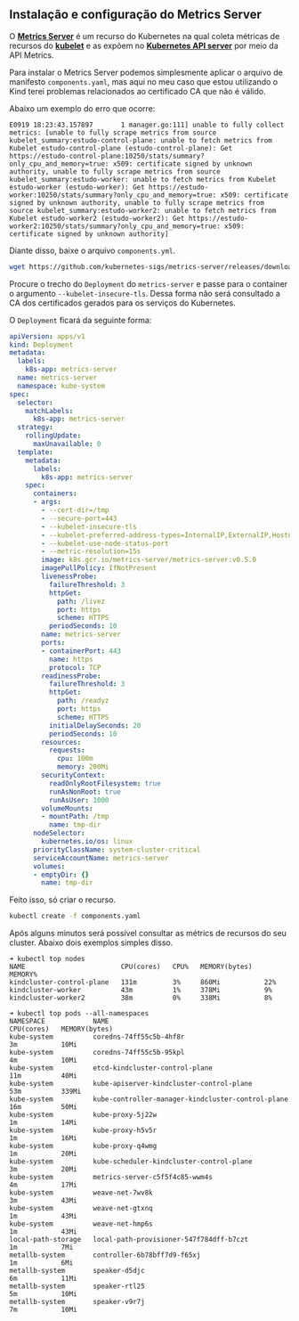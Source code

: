 ## Instalação e configuração do Metrics Server

O [**Metrics Server**](https://github.com/kubernetes-sigs/metrics-server) é um recurso do Kubernetes na qual coleta métricas de recursos do [**kubelet**](https://kubernetes.io/docs/reference/command-line-tools-reference/kubelet/) e as expõem  no [**Kubernetes API server**](https://kubernetes.io/docs/reference/command-line-tools-reference/kube-apiserver/) por meio da API Metrics.

Para instalar o Metrics Server podemos simplesmente aplicar o arquivo de manifesto ```components.yaml```, mas aqui no meu caso que estou utilizando o Kind terei problemas relacionados ao certificado CA que não é válido.

Abaixo um exemplo do erro que ocorre:
```
E0919 18:23:43.157897       1 manager.go:111] unable to fully collect metrics: [unable to fully scrape metrics from source kubelet_summary:estudo-control-plane: unable to fetch metrics from Kubelet estudo-control-plane (estudo-control-plane): Get https://estudo-control-plane:10250/stats/summary?only_cpu_and_memory=true: x509: certificate signed by unknown authority, unable to fully scrape metrics from source kubelet_summary:estudo-worker: unable to fetch metrics from Kubelet estudo-worker (estudo-worker): Get https://estudo-worker:10250/stats/summary?only_cpu_and_memory=true: x509: certificate signed by unknown authority, unable to fully scrape metrics from source kubelet_summary:estudo-worker2: unable to fetch metrics from Kubelet estudo-worker2 (estudo-worker2): Get https://estudo-worker2:10250/stats/summary?only_cpu_and_memory=true: x509: certificate signed by unknown authority]
```

Diante disso, baixe o arquivo ```components.yml```.
```bash
wget https://github.com/kubernetes-sigs/metrics-server/releases/download/v0.5.0/components.yaml
```

Procure o trecho do ```Deployment``` do ```metrics-server``` e passe para o container o argumento ```--kubelet-insecure-tls```. Dessa forma não será consultado a CA dos certificados gerados para os serviços do Kubernetes.

O ```Deployment``` ficará da seguinte forma:

```yaml
apiVersion: apps/v1
kind: Deployment
metadata:
  labels:
    k8s-app: metrics-server
  name: metrics-server
  namespace: kube-system
spec:
  selector:
    matchLabels:
      k8s-app: metrics-server
  strategy:
    rollingUpdate:
      maxUnavailable: 0
  template:
    metadata:
      labels:
        k8s-app: metrics-server
    spec:
      containers:
      - args:
        - --cert-dir=/tmp
        - --secure-port=443
        - --kubelet-insecure-tls
        - --kubelet-preferred-address-types=InternalIP,ExternalIP,Hostname
        - --kubelet-use-node-status-port
        - --metric-resolution=15s
        image: k8s.gcr.io/metrics-server/metrics-server:v0.5.0
        imagePullPolicy: IfNotPresent
        livenessProbe:
          failureThreshold: 3
          httpGet:
            path: /livez
            port: https
            scheme: HTTPS
          periodSeconds: 10
        name: metrics-server
        ports:
        - containerPort: 443
          name: https
          protocol: TCP
        readinessProbe:
          failureThreshold: 3
          httpGet:
            path: /readyz
            port: https
            scheme: HTTPS
          initialDelaySeconds: 20
          periodSeconds: 10
        resources:
          requests:
            cpu: 100m
            memory: 200Mi
        securityContext:
          readOnlyRootFilesystem: true
          runAsNonRoot: true
          runAsUser: 1000
        volumeMounts:
        - mountPath: /tmp
          name: tmp-dir
      nodeSelector:
        kubernetes.io/os: linux
      priorityClassName: system-cluster-critical
      serviceAccountName: metrics-server
      volumes:
      - emptyDir: {}
        name: tmp-dir
```

Feito isso, só criar o recurso.
```bash
kubectl create -f components.yaml
```

Após alguns minutos será possível consultar as métrics de recursos do seu cluster. Abaixo dois exemplos simples disso.

```
➜ kubectl top nodes                                                                       
NAME                        CPU(cores)   CPU%   MEMORY(bytes)   MEMORY%   
kindcluster-control-plane   131m         3%     860Mi           22%       
kindcluster-worker          43m          1%     378Mi           9%        
kindcluster-worker2         38m          0%     338Mi           8%
```

```
➜ kubectl top pods --all-namespaces            
NAMESPACE            NAME                                                CPU(cores)   MEMORY(bytes)   
kube-system          coredns-74ff55c5b-4hf8r                             3m           10Mi            
kube-system          coredns-74ff55c5b-95kpl                             4m           10Mi            
kube-system          etcd-kindcluster-control-plane                      11m          40Mi            
kube-system          kube-apiserver-kindcluster-control-plane            53m          339Mi           
kube-system          kube-controller-manager-kindcluster-control-plane   16m          50Mi            
kube-system          kube-proxy-5j22w                                    1m           14Mi            
kube-system          kube-proxy-h5v5r                                    1m           16Mi            
kube-system          kube-proxy-q4wmg                                    1m           20Mi            
kube-system          kube-scheduler-kindcluster-control-plane            3m           20Mi            
kube-system          metrics-server-c5f5f4c85-wwm4s                      4m           17Mi            
kube-system          weave-net-7wv8k                                     3m           43Mi            
kube-system          weave-net-gtxnq                                     1m           43Mi            
kube-system          weave-net-hmp6s                                     1m           43Mi            
local-path-storage   local-path-provisioner-547f784dff-b7czt             1m           7Mi             
metallb-system       controller-6b78bff7d9-f65xj                         1m           6Mi             
metallb-system       speaker-d5djc                                       6m           11Mi            
metallb-system       speaker-rtl25                                       5m           10Mi            
metallb-system       speaker-v9r7j                                       7m           10Mi
```
